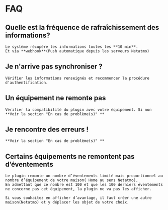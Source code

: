 # FAQ

## Quelle est la fréquence de rafraîchissement des informations?

	Le système récupère les informations toutes les **10 min**.
	Et via **webhook**(Push automatique depuis les serveurs Netatmo)
	
## Je n'arrive pas synchroniser ?
	Vérifier les informations renseignés et recommencer la procédure d'authentification.
	
## Un équipement ne remonte pas
	Vérifier la compatibilité du plugin avec votre équipement. Si non **Voir la section "En cas de problème(s)" **
	
## Je rencontre des erreurs !
	**Voir la section "En cas de problème(s)" **
	
## Certains équipements ne remontent pas d’éventements
	Le plugin remonte un nombre d’éventements limité mais proportionnel au nombre d’équipement de votre maison( Home au sens Netatmo), 
	En admettant que ce nombre est 100 et que les 100 derniers éventements ne concerne pas cet équipement, la plugin ne va pas les afficher.

	Si vous souhaitez en afficher d’avantage, il faut créer une autre maison(Netatmo) et y déplacer les objet de votre choix.	